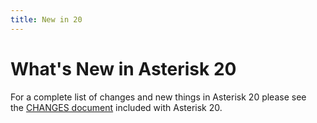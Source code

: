 ```yaml
---
title: New in 20
---
```


# What's New in Asterisk 20

For a complete list of changes and new things in Asterisk 20 please see the [CHANGES document](https://raw.githubusercontent.com/asterisk/asterisk/20/CHANGES) included with Asterisk 20.

